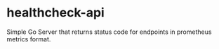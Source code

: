 # healthcheck-api
Simple Go Server that returns status code for endpoints in prometheus metrics format. 
